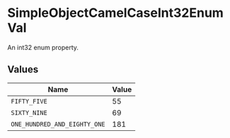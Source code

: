 # SimpleObjectCamelCaseInt32EnumVal

An int32 enum property.


## Values

| Name                         | Value                        |
| ---------------------------- | ---------------------------- |
| `FIFTY_FIVE`                 | 55                           |
| `SIXTY_NINE`                 | 69                           |
| `ONE_HUNDRED_AND_EIGHTY_ONE` | 181                          |
